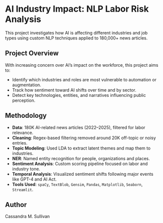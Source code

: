 # AI Industry Impact: NLP Labor Risk Analysis

This project investigates how AI is affecting different industries and job types using custom NLP techniques applied to 180,000+ news articles.


## Project Overview

With increasing concern over AI’s impact on the workforce, this project aims to:
- Identify which industries and roles are most vulnerable to automation or augmentation.
- Track how sentiment toward AI shifts over time and by sector.
- Detect key technologies, entities, and narratives influencing public perception.


## Methodology

- **Data**: 180K AI-related news articles (2022–2025), filtered for labor relevance.
- **Cleaning**: Regex-based filtering removed around 20K off-topic or noisy entries.
- **Topic Modeling**: Used LDA to extract latent themes and map them to industries.
- **NER**: Named entity recognition for people, organizations and places.
- **Sentiment Analysis**: Custom scoring pipeline focused on labor and industry tone.
- **Temporal Analysis**: Visualized sentiment shifts following major events like GPT-4 and AI Act.
- **Tools Used**: `spaCy`, `TextBlob`, `Gensim`, `Pandas`, `Matplotlib`, `Seaborn`, `Streamlit`.

## Author

Cassandra M. Sullivan 


